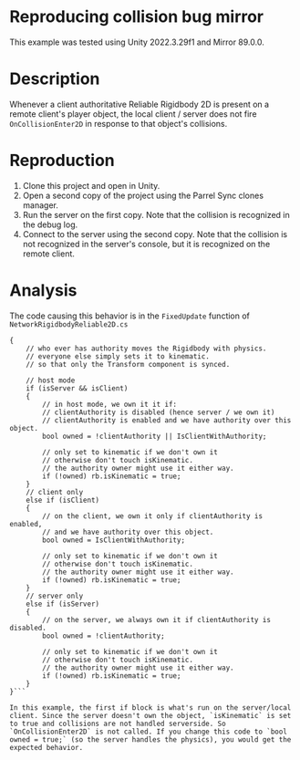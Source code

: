 # Reproducing collision bug mirror

This example was tested using Unity 2022.3.29f1 and Mirror 89.0.0.

# Description
Whenever a client authoritative Reliable Rigidbody 2D is present on a remote client's player object, the local client / server does not fire `OnCollisionEnter2D` in response to that object's collisions.

# Reproduction
1. Clone this project and open in Unity.
2. Open a second copy of the project using the Parrel Sync clones manager.
3. Run the server on the first copy. Note that the collision is recognized in the debug log.
4. Connect to the server using the second copy. Note that the collision is not recognized in the server's console, but it is recognized on the remote client.

# Analysis
The code causing this behavior is in the `FixedUpdate` function of `NetworkRigidbodyReliable2D.cs`

```void FixedUpdate()
{
    // who ever has authority moves the Rigidbody with physics.
    // everyone else simply sets it to kinematic.
    // so that only the Transform component is synced.

    // host mode
    if (isServer && isClient)
    {
        // in host mode, we own it it if:
        // clientAuthority is disabled (hence server / we own it)
        // clientAuthority is enabled and we have authority over this object.
        bool owned = !clientAuthority || IsClientWithAuthority;

        // only set to kinematic if we don't own it
        // otherwise don't touch isKinematic.
        // the authority owner might use it either way.
        if (!owned) rb.isKinematic = true;
    }
    // client only
    else if (isClient)
    {
        // on the client, we own it only if clientAuthority is enabled,
        // and we have authority over this object.
        bool owned = IsClientWithAuthority;

        // only set to kinematic if we don't own it
        // otherwise don't touch isKinematic.
        // the authority owner might use it either way.
        if (!owned) rb.isKinematic = true;
    }
    // server only
    else if (isServer)
    {
        // on the server, we always own it if clientAuthority is disabled.
        bool owned = !clientAuthority;

        // only set to kinematic if we don't own it
        // otherwise don't touch isKinematic.
        // the authority owner might use it either way.
        if (!owned) rb.isKinematic = true;
    }
}```

In this example, the first if block is what's run on the server/local client. Since the server doesn't own the object, `isKinematic` is set to true and collisions are not handled serverside. So `OnCollisionEnter2D` is not called. If you change this code to `bool owned = true;` (so the server handles the physics), you would get the expected behavior.

